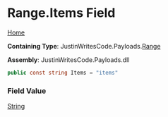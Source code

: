 # Range\.Items Field

[Home](../../../README.md)

**Containing Type**: JustinWritesCode\.Payloads\.[Range](../README.md)

**Assembly**: JustinWritesCode\.Payloads\.dll

```csharp
public const string Items = "items"
```

### Field Value

[String](https://docs.microsoft.com/en-us/dotnet/api/system.string)

